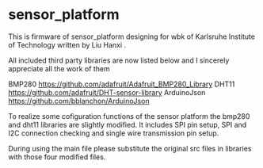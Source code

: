 # sensor_platform

This is firmware of sensor_platform designing for wbk of Karlsruhe Institute of Technology written by Liu Hanxi .

All included third party libraries are now listed below and I sincerely appreciate all the work of them

BMP280      https://github.com/adafruit/Adafruit_BMP280_Library
DHT11       https://github.com/adafruit/DHT-sensor-library
ArduinoJson https://github.com/bblanchon/ArduinoJson

To realize some cofiguration functions of the sensor platform the bmp280 and dht11 libraries are slightly modified.
It includes SPI pin setup, SPI and I2C connection checking and single wire transmission pin setup.

During using the main file please substitute the original src files in libraries with those four modified files.
